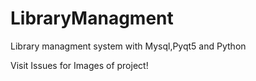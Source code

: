 # LibraryManagment
Library managment system with Mysql,Pyqt5 and Python 



Visit Issues for Images of project!
